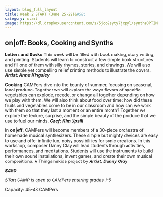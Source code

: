```yaml
---
layout: blog_full_layout
title: Week 2 START (June 25-29)&#58; 
category: start
image: https://dl.dropboxusercontent.com/s/5jco2syty7jxpyl/synthsOPTIM.jpg?dl=0
---
```



## on|off: Books, Cooking and Synths 

**Letters and Books**
This week will be filled with book making, story writing, and printing. Students will learn to construct a few simple book structures and fill one of them with silly rhymes, stories, and drawings.  We will also use simple yet compelling relief printing methods to illustrate the covers.
**_Artist: Anna Kingsley_**


**Cooking**
CAMPers dive into the bounty of summer, focusing on seasonal, local produce. Together we will explore the ways flavors of specific vegetables can explode, recede, or change all together depending on how we play with them. We will also think about food over time: how did these fruits and vegetables come to be in our classroom and how can we work with them so that they last a moment or an entire month? Together we explore the texture, surprise, and the simple beauty of the produce that we use to fuel our minds.
**_Chef: Kim Upsill_**


In **on|off**, CAMPers will become members of a 30-piece orchestra of homemade musical synthesizers. These simple but mighty devices are easy to use and offer infinite fun, noisy possibilities for sonic creations. In this workshop, composer Danny Clay will lead students through activities, performances, and meditations. Students will use the instruments to build their own sound installations, invent games, and create their own musical compositions. 
A Thingamakids project by **_Artist: Danny Clay_**

**_$450_**

*STart CAMP is open to CAMPers entering grades 1-5*

Capacity: 45-48 CAMPers